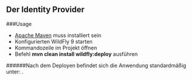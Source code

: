 ## Der Identity Provider

###Usage

* [Apache Maven](https://maven.apache.org/) muss installiert sein
* Konfigurierten WildFly 9 starten
* Kommandozeile im Projekt öffnen
* Befehl **mvn clean install wildfly:deploy** ausführen

######Nach dem Deployen befindet sich die Anwendung standardmäßig unter: [](http://localhost:8080/identity-provider).